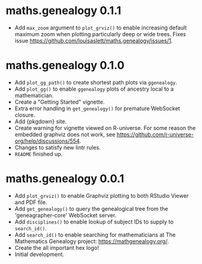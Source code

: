 # maths.genealogy 0.1.1

* Add `max_zoom` argument to `plot_grviz()` to enable increasing default maximum zoom when plotting particularly deep or wide trees. Fixes issue <https://github.com/louisaslett/maths.genealogy/issues/1>.

# maths.genealogy 0.1.0

* Add `plot_gg_path()` to create shortest path plots via `ggenealogy`.
* Add `plot_gg()` to enable `ggenealogy` plots of ancestry local to a mathematician.
* Create a "Getting Started" vignette.
* Extra error handling in `get_genealogy()` for premature WebSocket closure.
* Add {pkgdown} site.
* Create warning for vignette viewed on R-universe. For some reason the embedded graphviz does not work, see <https://github.com/r-universe-org/help/discussions/554>.
* Changes to satisfy new lintr rules.
* `README` finished up.

# maths.genealogy 0.0.1

* Add `plot_grviz()` to enable Graphviz plotting to both RStudio Viewer and PDF file.
* Add `get_genealogy()` to query the genealogical tree from the 'geneagrapher-core' WebSocket server.
* Add `disciplines()` to enable lookup of subject IDs to supply to `search_id()`.
* Add `search_id()` to enable searching for mathematicians at The Mathematics Genealogy project: <https://mathgenealogy.org/>.
* Create the all important hex logo!
* Initial development.
